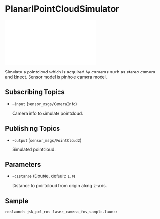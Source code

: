 # PlanarlPointCloudSimulator
![](images/planar_pointcloud_simulator.h)

Simulate a pointcloud which is acquired by cameras such as stereo camera and kinect.
Sensor model is pinhole camera model.

## Subscribing Topics
* `~input` (`sensor_msgs/CameraInfo`)

  Camera info to simulate pointcloud.

## Publishing Topics
* `~output` (`sensor_msgs/PointCloud2`)

  Simulated pointcloud.

## Parameters
* `~distance` (Double, default: `1.0`)

  Distance to pointcloud from origin along z-axis.

## Sample

```
roslaunch jsk_pcl_ros laser_camera_fov_sample.launch
```
